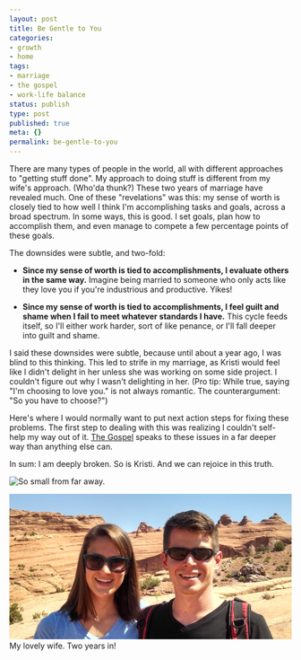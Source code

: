 ```yaml
---
layout: post
title: Be Gentle to You
categories:
- growth
- home
tags:
- marriage
- the gospel
- work-life balance
status: publish
type: post
published: true
meta: {}
permalink: be-gentle-to-you
---
```


There are many types of people in the world, all with different approaches to "getting stuff done". My approach to doing stuff is different from my wife's approach. (Who'da thunk?)
These two years of marriage have revealed much. One of these "revelations" was this: my sense of worth is closely tied to how well I think I'm accomplishing tasks and goals, across a broad spectrum. In some ways, this is good. I set goals, plan how to accomplish them, and even manage to compete a few percentage points of these goals.

The downsides
were subtle, and two-fold:

* **Since my sense of worth is tied to accomplishments, I evaluate others in the same way.**
 Imagine being married to someone who only acts like they love you if you're industrious and productive. Yikes!


* **Since my sense of worth is tied to accomplishments, I feel guilt and shame when I fail to meet whatever standards I have.**
 This cycle feeds itself, so I'll either work harder, sort of like penance, or I'll fall deeper into guilt and shame.


I said these downsides were subtle, because until about a year ago, I was blind to this thinking. This led to strife in my marriage, as Kristi would feel like I didn't delight in her unless she was working on some side project. I couldn't figure out why I wasn't delighting in her. (Pro tip: While true, saying "I'm choosing to love you." is not always romantic. The counterargument: "So you have to
choose?")



Here's where I would normally want to put next action steps for fixing these problems. The first step to dealing with this was realizing I couldn't self-help my way out of it.
[The Gospel](http://marshill.com/the-gospel) speaks to these issues in a far deeper way than anything else can.

In sum: I am deeply broken. So is Kristi. And we can rejoice in this truth.

![So small from far away.](http://www.discovermoab.com/images/arches/a01.jpg)

[![My lovely wife. Two years in!](/squarespace_images/static_556694eee4b0f4ca9cd56729_56035dbbe4b07ebf58d79d16_5586fe5ce4b0278244cea18b_1434910443726_2014-07-06-11-03-11.jpg_)](http://static1.squarespace.com/static/556694eee4b0f4ca9cd56729/56035dbbe4b07ebf58d79d16/5586fe5ce4b0278244cea18b/1434910443726/2014-07-06-11-03-11.jpg) My lovely wife. Two years in!

